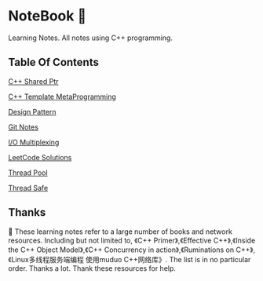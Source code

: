 # NoteBook :notebook:
Learning Notes. All notes using C++ programming.
## Table Of Contents

[C++ Shared Ptr](https://github.com/CnLzh/NoteBook/tree/main/CppSharedPtr)

[C++ Template MetaProgramming](https://github.com/CnLzh/NoteBook/tree/main/CppTMPNotes)

[Design Pattern](https://github.com/CnLzh/NoteBook/tree/main/DesignPattern)

[Git Notes](https://github.com/CnLzh/NoteBook/tree/main/GitNotes)

[I/O Multiplexing](https://github.com/CnLzh/NoteBook/tree/main/IOMultiplexing)

[LeetCode Solutions](https://github.com/CnLzh/NoteBook/tree/main/LeetCodeNotes)

[Thread Pool](https://github.com/CnLzh/NoteBook/tree/main/ThreadPool)

[Thread Safe](https://github.com/CnLzh/NoteBook/tree/main/ThreadSafe)



## Thanks
:tada: These learning notes refer to a large number of books and network resources. Including but not limited to, 《C++ Primer》,《Effective C++》,《Inside the C++ Object Model》,《C++ Concurrency in action》,《Ruminations on C++》,《Linux多线程服务端编程 使用muduo C++网络库》. The list is in no particular order. Thanks a lot. Thank these resources for help.